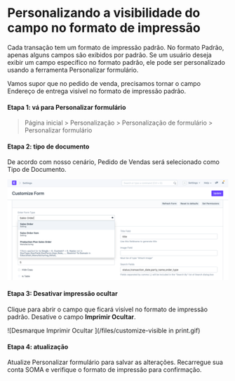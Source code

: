 # Personalizando a visibilidade do campo no formato de impressão


Cada transação tem um formato de impressão padrão. No formato Padrão, apenas alguns campos são exibidos por padrão. Se um usuário deseja exibir um campo específico no formato padrão, ele pode ser personalizado usando a ferramenta Personalizar formulário.


Vamos supor que no pedido de venda, precisamos tornar o campo Endereço de entrega visível no formato de impressão padrão.


#### Etapa 1: vá para Personalizar formulário



> 
> Página inicial > Personalização > Personalização de formulário > Personalizar formulário
> 
> 
> 


#### Etapa 2: tipo de documento


De acordo com nosso cenário, Pedido de Vendas será selecionado como Tipo de Documento.


![Tipo de documento](/files/customize-make-fields-visible.png)


#### Etapa 3: Desativar impressão ocultar


Clique para abrir o campo que ficará visível no formato de impressão padrão. Desative o campo **Imprimir Ocultar**.


![Desmarque Imprimir Ocultar ](/files/customize-visible in print.gif)


#### Etapa 4: atualização


Atualize Personalizar formulário para salvar as alterações. Recarregue sua conta SOMA e verifique o formato de impressão para confirmação.


